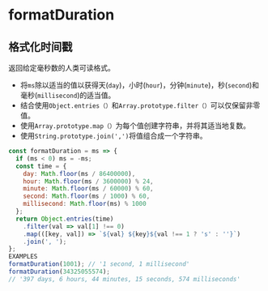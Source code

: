 # formatDuration

## 格式化时间戳

返回给定毫秒数的人类可读格式。

* 将`ms`除以适当的值以获得天(`day`)，小时(`hour`)，分钟(`minute`)，秒(`second`)和毫秒(`millisecond`)的适当值。
* 结合使用`Object.entries（）`和`Array.prototype.filter（）`可以仅保留非零值。
* 使用`Array.prototype.map（）`为每个值创建字符串，并将其适当地复数。
* 使用`String.prototype.join(',')`将值组合成一个字符串。

```js
const formatDuration = ms => {
  if (ms < 0) ms = -ms;
  const time = {
    day: Math.floor(ms / 86400000),
    hour: Math.floor(ms / 3600000) % 24,
    minute: Math.floor(ms / 60000) % 60,
    second: Math.floor(ms / 1000) % 60,
    millisecond: Math.floor(ms) % 1000
  };
  return Object.entries(time)
    .filter(val => val[1] !== 0)
    .map(([key, val]) => `${val} ${key}${val !== 1 ? 's' : ''}`)
    .join(', ');
};
EXAMPLES
formatDuration(1001); // '1 second, 1 millisecond'
formatDuration(34325055574);
// '397 days, 6 hours, 44 minutes, 15 seconds, 574 milliseconds'
```

